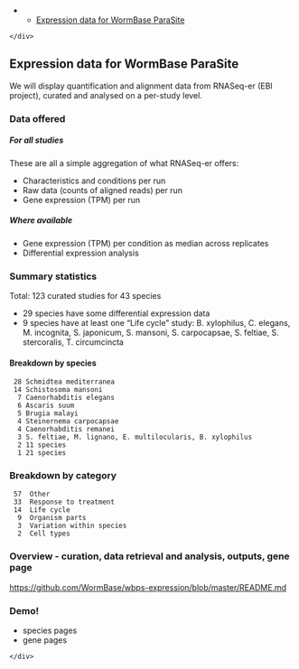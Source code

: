 <!DOCTYPE html>
<html>

<head>
  <meta charset="utf-8">
  <meta name="viewport" content="width=device-width, initial-scale=1.0">
  <title>Lab meeting 19.03.2019</title>
  <link rel="stylesheet" href="https://stackedit.io/style.css" />
</head>

<body class="stackedit">
  <div class="stackedit__left">
    <div class="stackedit__toc">
      
<ul>
<li>
<ul>
<li><a href="#expression-data-for-wormbase-parasite">Expression data for WormBase ParaSite</a></li>
</ul>
</li>
</ul>

    </div>
  </div>
  <div class="stackedit__right">
    <div class="stackedit__html">
      <h2 id="expression-data-for-wormbase-parasite">Expression data for WormBase ParaSite</h2>
<p>We will display quantification and alignment data from RNASeq-er (EBI project), curated and analysed on a per-study level.</p>
<h3 id="data-offered">Data offered</h3>
<h5 id="for-all-studies">For all studies</h5>
<p>These are all a simple aggregation of what RNASeq-er offers:</p>
<ul>
<li>Characteristics and conditions per run</li>
<li>Raw data (counts of aligned reads) per run</li>
<li>Gene expression (TPM) per run</li>
</ul>
<h5 id="where-available">Where available</h5>
<ul>
<li>Gene expression (TPM) per condition as median across replicates</li>
<li>Differential expression analysis</li>
</ul>
<h3 id="summary-statistics">Summary statistics</h3>
<p>Total: 123 curated studies for 43 species</p>
<ul>
<li>29 species have some differential expression data</li>
<li>9 species have at least one “Life cycle” study: B. xylophilus, C. elegans, M. incognita, S. japonicum, S. mansoni, S. carpocapsae, S. feltiae, S. stercoralis, T. circumcincta</li>
</ul>
<h4 id="breakdown-by-species">Breakdown by species</h4>
<pre><code> 28 Schmidtea mediterranea
 14 Schistosoma mansoni
  7 Caenorhabditis elegans
  6 Ascaris suum
  5 Brugia malayi
  4 Steinernema carpocapsae
  4 Caenorhabditis remanei
  3 S. feltiae, M. lignano, E. multilocularis, B. xylophilus
  2 11 species
  1 21 species
</code></pre>
<h3 id="breakdown-by-category">Breakdown by category</h3>
<pre><code> 57  Other
 33  Response to treatment
 14  Life cycle
  9  Organism parts
  3  Variation within species
  2  Cell types
</code></pre>
<h3 id="overview---curation-data-retrieval-and-analysis-outputs-gene-page">Overview - curation, data retrieval and analysis, outputs, gene page</h3>
<p><a href="https://github.com/WormBase/wbps-expression/blob/master/README.md">https://github.com/WormBase/wbps-expression/blob/master/README.md</a></p>
<h3 id="demo">Demo!</h3>
<ul>
<li>species pages</li>
<li>gene pages</li>
</ul>

    </div>
  </div>
</body>

</html>
